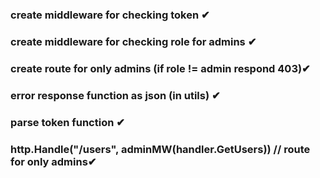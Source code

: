 ### create middleware for checking token ✔
### create middleware for checking role for admins ✔
### create route for only admins (if role != admin respond 403)✔
### error response function as json (in utils) ✔
### parse token function ✔
### http.Handle("/users", adminMW(handler.GetUsers)) // route for only admins✔